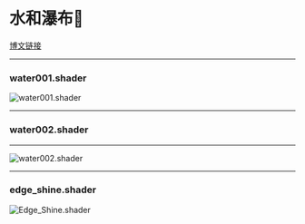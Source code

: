 # 水和瀑布🌊

[博文链接](https://llapuras.top/UnityShader-%E7%80%91%E5%B8%83/)

<hr>

### water001.shader

![water001.shader](https://github.com/llapuras/ShaderLib/blob/master/Water/water001.gif)

<hr>

### water002.shader

<hr>

![water002.shader](https://github.com/llapuras/ShaderLib/blob/master/Water/water003.gif)

<hr>

### edge_shine.shader

![Edge_Shine.shader](https://github.com/llapuras/ShaderLib/blob/master/Water/edge_shine.gif)

